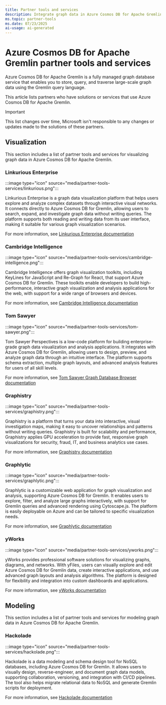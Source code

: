 ```yaml
---
title: Partner tools and services
description: Integrate graph data in Azure Cosmos DB for Apache Gremlin with different partner tools and solutions for scenarios like visualization.
ms.topic: partner-tools
ms.date: 07/23/2025
ai-usage: ai-generated
---
```


# Azure Cosmos DB for Apache Gremlin partner tools and services

Azure Cosmos DB for Apache Gremlin is a fully managed graph database service that enables you to store, query, and traverse large-scale graph data using the Gremlin query language.

This article lists partners who have solutions or services that use Azure Cosmos DB for Apache Gremlin.

> [!IMPORTANT] 
> This list changes over time, Microsoft isn't responsible to any changes or updates made to the solutions of these partners.

## Visualization

This section includes a list of partner tools and services for visualizing graph data in Azure Cosmos DB for Apache Gremlin.

### Linkurious Enterprise

:::image type="icon" source="media/partner-tools-services/linkurious.png":::

Linkurious Enterprise is a graph data visualization platform that helps users explore and analyze complex datasets through interactive visual networks. It connects directly to Azure Cosmos DB for Gremlin, allowing users to search, expand, and investigate graph data without writing queries. The platform supports both reading and writing data from its user interface, making it suitable for various graph visualization scenarios.

For more information, see [Linkurious Enterprise documentation](https://doc.linkurio.us/)

### Cambridge Intelligence

:::image type="icon" source="media/partner-tools-services/cambridge-intelligence.png":::

Cambridge Intelligence offers graph visualization toolkits, including KeyLines for JavaScript and Re-Graph for React, that support Azure Cosmos DB for Gremlin. These toolkits enable developers to build high-performance, interactive graph visualization and analysis applications for the web, with support for a wide range of browsers and devices.

For more information, see [Cambridge Intelligence documentation](https://cambridge-intelligence.com/products/)

### Tom Sawyer

:::image type="icon" source="media/partner-tools-services/tom-sawyer.png":::

Tom Sawyer Perspectives is a low-code platform for building enterprise-grade graph data visualization and analysis applications. It integrates with Azure Cosmos DB for Gremlin, allowing users to design, preview, and analyze graph data through an intuitive interface. The platform supports schema extraction, multiple graph layouts, and advanced analysis features for users of all skill levels.

For more information, see [Tom Sawyer Graph Database Browser documentation](https://www.tomsawyer.com/graph-database-browser/)

### Graphistry

:::image type="icon" source="media/partner-tools-services/graphistry.png":::

Graphistry is a platform that turns your data into interactive, visual investigation maps, making it easy to uncover relationships and patterns without writing queries. Graphistry is built for scalability and performance, Graphistry applies GPU acceleration to provide fast, responsive graph visualizations for security, fraud, IT, and business analytics use cases.

For more information, see [Graphistry documentation](https://www.graphistry.com/docs)

### Grapһlytic

:::image type="icon" source="media/partner-tools-services/graphlytic.png":::

Grapһlytic is a customizable web application for graph visualization and analysis, supporting Azure Cosmos DB for Gremlin. It enables users to explore, filter, and analyze large graphs interactively, with support for Gremlin queries and advanced rendering using Cytoscape.js. The platform is easily deployable on Azure and can be tailored to specific visualization needs.

For more information, see [Grapһlytic documentation](https://graphlytic.com/doc)

### yWorks

:::image type="icon" source="media/partner-tools-services/yworks.png":::

yWorks provides professional software solutions for visualizing graphs, diagrams, and networks. With yFiles, users can visually explore and edit Azure Cosmos DB for Gremlin data, create interactive applications, and use advanced graph layouts and analysis algorithms. The platform is designed for flexibility and integration into custom dashboards and applications.

For more information, see [yWorks documentation](https://www.yfiles.com/the-yfiles-sdk/documentation)

## Modeling

This section includes a list of partner tools and services for modeling graph data in Azure Cosmos DB for Apache Gremlin.

### Haсkolade

:::image type="icon" source="media/partner-tools-services/hackolade.png":::

Haсkolade is a data modeling and schema design tool for NoSQL databases, including Azure Cosmos DB for Gremlin. It allows users to visually design, reverse-engineer, and document graph data models, supporting collaboration, versioning, and integration with CI/CD pipelines. The tool also helps migrate relational data to NoSQL and generate Gremlin scripts for deployment.

For more information, see [Haсkolade documentation](https://hackolade.com/help)
